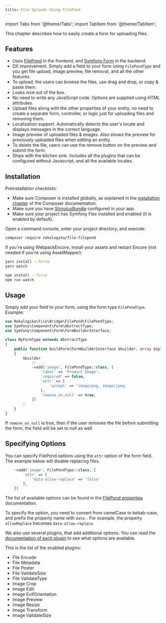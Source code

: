 ```yaml
---
title: File Uploads Using FilePond
---
```


import Tabs from '@theme/Tabs';
import TabItem from '@theme/TabItem';

This chapter describes how to easily create a form for uploading files.

## Features

* Uses [FilePond](https://pqina.nl/filepond/) in the frontend, and [Symfony
  Form](https://symfony.com/doc/current/forms.html) in the backend.
* DX improvement. Simply add a field to your form using `FilePondType` and
  you get file upload, image preview, file removal, and all the other features.
* To upload, the users can browse the files, use drag and drop, or copy & paste
  them.
* Looks nice out of the box.
* No need to write any JavaScript code. Options are supplied using HTML
  attributes.
* Upload files along with the other properties of your entity, no need to create
  a separate form, controller, or logic just for uploading files and removing
  them.
* Localization support. Automatically detects the user's locale and displays
  messages in the correct language.
* Image preview of uploaded files & images. Also shows the preview for
  previously uploaded files when editing an entity.
* To delete the file, users can use the remove button on the preview and submit the form.
* Ships with the kitchen sink. Includes all the plugins that can be configured
  without Javascript, and all the available locales.

## Installation

Preinstallation checklists:

* Make sure Composer is installed globally, as explained in the [installation
chapter](https://getcomposer.org/doc/00-intro.md) of the Composer documentation.
* Make sure you have
[StimulusBundle](https://symfony.com/bundles/StimulusBundle/current/index.html)
configured in your app.
* Make sure your project has Symfony Flex installed and enabled (it is enabled
  by default).

Open a command console, enter your project directory, and execute:

```bash
composer require rekalogika/file-filepond
```

If you're using WebpackEncore, install your assets and restart Encore (not
needed if you're using AssetMapper):

<Tabs>
<TabItem value="yarn" label="Yarn">

```bash
yarn install --force
yarn watch
```

</TabItem>

<TabItem value="npm" label="NPM">

```bash
npm install --force
npm run watch
```

</TabItem>
</Tabs>

## Usage

Simply add your field to your form, using the form type `FilePondType`. Example:

```php
use Rekalogika\File\Bridge\FilePond\FilePondType;
use Symfony\Component\Form\AbstractType;
use Symfony\Component\Form\FormBuilderInterface;

class MyFormType extends AbstractType
{
    public function buildForm(FormBuilderInterface $builder, array $options): void
    {
        $builder
            // ...
            ->add('image', FilePondType::class, [
                'label' => 'Product Image',
                'required' => false,
                'attr' => [
                    'accept' => 'image/png, image/jpeg'
                ],
                'remove_on_null' => true,
            ])
        ;
    }
}
```

If `remove_on_null` is true, then if the user removes the file before submitting
the form, the field will be set to null as well

## Specifying Options

You can specify FilePond options using the `attr` option of the form field. The
example below will disable replacing files.

```php
    ->add('image', FilePondType::class, [
        'attr' => [
            'data-allow-replace' => 'false'
        ],
    ])
```

The list of available options can be found in the [FilePond
properties](https://pqina.nl/filepond/docs/api/instance/properties/)
documentation.

To specify the option, you need to convert from camelCase to kebab-case, and
prefix the property name with `data-`. For example, the property `allowReplace`
becomes `data-allow-replace`.

We also use several plugins, that add additional options. You can read the
[documentation of each plugin](https://pqina.nl/filepond/docs/api/plugins/) to
see what options are available.

This is the list of the enabled plugins:

* File Encode
* File Metadata
* File Poster
* File ValidateSize
* File ValidateType
* Image Crop
* Image Edit
* Image ExifOrientation
* Image Preview
* Image Resize
* Image Transform
* Image ValidateSize